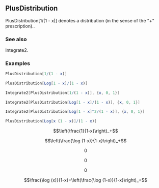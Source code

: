 ##  PlusDistribution 

PlusDistribution[1/(1 - x)] denotes a distribution (in the sense of the "+" prescription)..

###  See also 

Integrate2.

###  Examples 

```mathematica
PlusDistribution[1/(1 - x)] 
 
PlusDistribution[Log[1 - x]/(1 - x)] 
 
Integrate2[PlusDistribution[1/(1 - x)], {x, 0, 1}] 
 
Integrate2[PlusDistribution[Log[1 - x]/(1 - x)], {x, 0, 1}] 
 
Integrate2[PlusDistribution[Log[1 - x]^2/(1 - x)], {x, 0, 1}] 
 
PlusDistribution[Log[x (1 - x)]/(1 - x)]
```

$$\left(\frac{1}{1-x}\right)_+$$

$$\left(\frac{\log (1-x)}{1-x}\right)_+$$

$$0$$

$$0$$

$$0$$

$$\frac{\log (x)}{1-x}+\left(\frac{\log (1-x)}{1-x}\right)_+$$